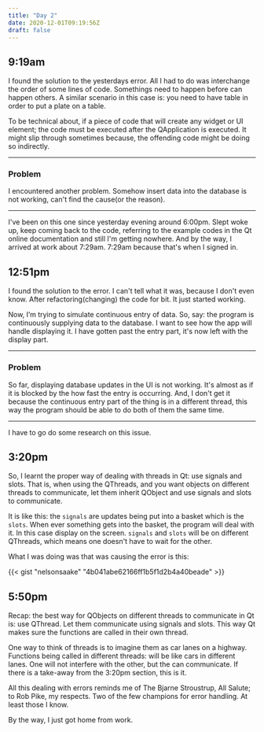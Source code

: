 ```yaml
---
title: "Day 2"
date: 2020-12-01T09:19:56Z
draft: false
---
```


<!-- {{< story/time "9" "19" "am" >}} -->
## 9:19am

I found the solution to the yesterdays error. All I had to do was interchange the order of some lines of code. Somethings need to happen before can happen others. A similar scenario in this case is: you need to have table in order to put a plate on a table.   <!--more-->

To be technical about, if a piece of code that will create any widget or UI element; the code must be executed after the QApplication is executed. It might slip through sometimes because, the offending code might be doing so indirectly. 

<!-- {{< story/problem >}}  -->
---

### Problem

I encountered another problem. Somehow insert data into the database is not working, can't find the cause(or the reason). 

<!-- {{< /story/problem >}} -->
---

I've been on this one since yesterday evening around 6:00pm. Slept woke up, keep coming back to the code, referring to the example codes in the Qt online documentation and still I'm getting nowhere. 
And by the way, I arrived at work about 7:29am. 7:29am because that's when I signed in.

<!-- {{< story/time "12" "51" "pm" >}} -->
## 12:51pm

I found the solution to the error. I can't tell what it was, because I don't even know. After refactoring(changing) the code for bit. It just started working. 

Now, I’m trying to simulate continuous entry of data. So, say: the program is continuously supplying data to the database. I want to see how the app will handle displaying it. I have gotten past the entry part, it's now left with the display part. 

<!-- {{< story/problem >}}  -->
---

### Problem

So far, displaying database updates in the UI is not working. It's almost as if it is blocked by the how fast the entry is occurring. And, I don't get it because the continuous entry part of the thing is in a different thread, this way the program should be able to do both of them the same time. 

<!-- {{< /story/problem >}}  -->
---

I have to go do some research on this issue.

<!-- {{< story/time "3" "20" "pm" >}} -->
## 3:20pm

So, I learnt the proper way of dealing with threads in Qt: use signals and slots. That is, when using the QThreads, and you want objects on different threads to communicate, let them inherit QObject and use signals and slots to communicate. 

It is like this: the `signals` are updates being put into a basket which is the `slots`. When ever something gets into the basket, the program will deal with it. In this case display on the screen. `signals` and `slots` will be on different QThreads, which means one doesn't have to wait for the other.

What I was doing was that was causing the error is this: 

{{< gist "nelsonsaake" "4b041abe62166ff1b5f1d2b4a40beade" >}}
	
<!-- {{< story/time "5" "50" "pm" >}} -->
## 5:50pm

Recap: the best way for QObjects on different threads to communicate in Qt is: use QThread. Let them communicate using signals and slots. This way Qt makes sure the functions are called in their own thread. 

One way to think of threads is to imagine them as car lanes on a highway. Functions being called in different threads: will be like cars in different lanes. One will not interfere with the other, but the can communicate. If there is a take-away from the 3:20pm section, this is it.

All this dealing with errors reminds me of The Bjarne Stroustrup, All Salute; to Rob Pike, my respects. Two of the few champions for error handling. At least those I know. 

By the way, I just got home from work. 

<!-- {{< story/nav prev="day-1" next="day-3" >}} -->
